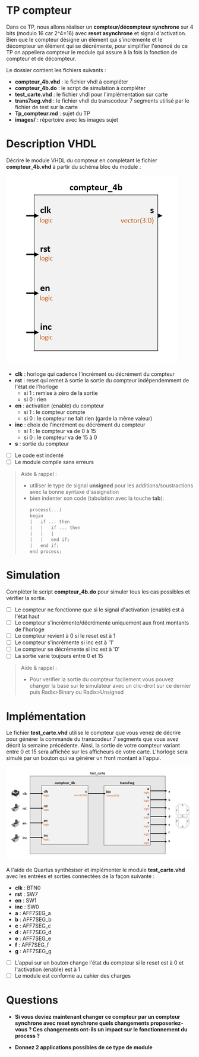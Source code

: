 # TP compteur

Dans ce TP, nous allons réaliser un **compteur/décompteur synchrone** sur 4 bits (modulo 16 car 2^4=16) avec **reset asynchrone** et signal d'activation. Bien que le compteur désigne un élément qui s'incrémente et le décompteur un élément qui se décrémente, pour simplifier l'énoncé de ce TP on appellera compteur le module qui assure à la fois la fonction de compteur et de décompteur.

Le dossier contient les fichiers suivants :
* **compteur_4b.vhd** : le fichier vhdl à compléter
* **compteur_4b.do** : le script de simulation à compléter
* **test_carte.vhd** : le fichier vhdl pour l'implémentation sur carte
* **trans7seg.vhd** : le fichier vhdl du transcodeur 7 segments utilisé par le fichier de test sur la carte
* **Tp_compteur.md** : sujet du TP
* **images/** : répertoire avec les images sujet


# Description VHDL

Décrire le module VHDL du compteur en complétant le fichier **compteur_4b.vhd** à partir du schéma bloc du module :

![compteur_4b](https://github.com/rbeaubois/MCE/blob/master/TP_compteur/images/compteur_4b.PNG)

* **clk** : horloge qui cadence l'incrément ou décrément du compteur
* **rst** : reset qui remet à sortie la sortie du compteur indépendemment de l'état de l'horloge
    - si 1 : remise à zéro de la sortie
    - si 0 : rien
* **en** : activation (enable) du compteur
    - si 1 : le compteur compte
    - si 0 : le compteur ne fait rien (garde la même valeur)
* **inc** : choix de l'incrément ou décrément du compteur
    - si 1 : le compteur va de 0 à 15
    - si 0 : le compteur va de 15 à 0
* **s** : sortie du compteur

- [ ] Le code est indenté
- [ ] Le module compile sans erreurs

> Aide & rappel :
> * utiliser le type de signal **unsigned** pour les additions/soustractions avec la bonne syntaxe d'assignation
> * bien indenter son code (tabulation avec la touche __tab__):
>   <pre><code>process(...)
>	begin
>	|	if ... then
>	|	|	if ... then
>	|	|	|
>	|	|	end if;
>	|	end if;
>	end process; 
>   </code></pre>


# Simulation

Compléter le script **compteur_4b.do** pour simuler tous les cas possibles et vérifier la sortie.

- [ ] Le compteur ne fonctionne que si le signal d'activation (enable) est à l'état haut
- [ ] Le compteur s'incrémente/décrémente uniquement aux front montants de l'horloge
- [ ] Le compteur revient à 0 si le reset est à 1
- [ ] Le compteur s'incrémente si inc est à '1'
- [ ] Le compteur se décrémente si inc est à '0'
- [ ] La sortie varie toujours entre 0 et 15

> Aide & rappel :
> * Pour verifier la sortie du compteur facilement vous pouvez changer la base sur le simulateur avec un clic-droit sur ce dernier puis Radix>Binary ou Radix>Unsigned

# Implémentation

Le fichier **test_carte.vhd** utilise le compteur que vous venez de décrire pour générer la commande du transcodeur 7 segments que vous avez décrit la semaine précédente. Ainsi, la sortie de votre compteur variant entre 0 et 15 sera affichée sur les afficheurs de votre carte. L'horloge sera simulé par un bouton qui va générer un front montant à l'appui. 

![test_carte](https://github.com/rbeaubois/MCE/blob/master/TP_compteur/images/test_carte.PNG)

A l'aide de Quartus synthésiser et implémenter le module **test_carte.vhd** avec les entrées et sorties connectées de la façon suivante :
* **clk**           : BTN0
* **rst**           : SW7
* **en**            : SW1
* **inc**           : SW0
* **a**             : AFF7SEG_a
* **b**             : AFF7SEG_b
* **c**             : AFF7SEG_c
* **d**             : AFF7SEG_d
* **e**             : AFF7SEG_e
* **f**             : AFF7SEG_f
* **g**             : AFF7SEG_g

- [ ] L'appui sur un bouton change l'état du compteur si le reset est à 0 et l'activation (enable) est à 1
- [ ] Le module est conforme au cahier des charges

# Questions

* **Si vous deviez maintenant changer ce compteur par un compteur synchrone avec reset synchrone quels changements proposeriez-vous ? Ces changements ont-ils un impact sur le fonctionnement du process ?**

* **Donnez 2 applications possibles de ce type de module**


